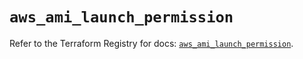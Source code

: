 # `aws_ami_launch_permission`

Refer to the Terraform Registry for docs: [`aws_ami_launch_permission`](https://registry.terraform.io/providers/hashicorp/aws/5.56.1/docs/resources/ami_launch_permission).
